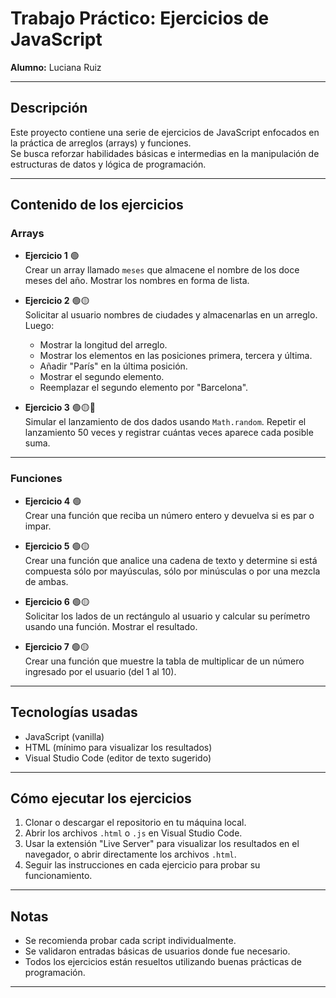 # Trabajo Práctico: Ejercicios de JavaScript  
**Alumno:** Luciana Ruiz  

---

## Descripción
Este proyecto contiene una serie de ejercicios de JavaScript enfocados en la práctica de arreglos (arrays) y funciones.  
Se busca reforzar habilidades básicas e intermedias en la manipulación de estructuras de datos y lógica de programación.

---

## Contenido de los ejercicios

### Arrays
- **Ejercicio 1** 🟢  
Crear un array llamado `meses` que almacene el nombre de los doce meses del año. Mostrar los nombres en forma de lista.

- **Ejercicio 2** 🟢🟡  
Solicitar al usuario nombres de ciudades y almacenarlas en un arreglo. Luego:
  - Mostrar la longitud del arreglo.
  - Mostrar los elementos en las posiciones primera, tercera y última.
  - Añadir "París" en la última posición.
  - Mostrar el segundo elemento.
  - Reemplazar el segundo elemento por "Barcelona".

- **Ejercicio 3** 🟢🟡🔴  
Simular el lanzamiento de dos dados usando `Math.random`. Repetir el lanzamiento 50 veces y registrar cuántas veces aparece cada posible suma.

---

### Funciones
- **Ejercicio 4** 🟢  
Crear una función que reciba un número entero y devuelva si es par o impar.

- **Ejercicio 5** 🟢🟡  
Crear una función que analice una cadena de texto y determine si está compuesta sólo por mayúsculas, sólo por minúsculas o por una mezcla de ambas.

- **Ejercicio 6** 🟢🟡  
Solicitar los lados de un rectángulo al usuario y calcular su perímetro usando una función. Mostrar el resultado.

- **Ejercicio 7** 🟢🟡  
Crear una función que muestre la tabla de multiplicar de un número ingresado por el usuario (del 1 al 10).

---

## Tecnologías usadas
- JavaScript (vanilla)
- HTML (mínimo para visualizar los resultados)
- Visual Studio Code (editor de texto sugerido)

---

## Cómo ejecutar los ejercicios
1. Clonar o descargar el repositorio en tu máquina local.
2. Abrir los archivos `.html` o `.js` en Visual Studio Code.
3. Usar la extensión "Live Server" para visualizar los resultados en el navegador, o abrir directamente los archivos `.html`.
4. Seguir las instrucciones en cada ejercicio para probar su funcionamiento.

---

## Notas
- Se recomienda probar cada script individualmente.
- Se validaron entradas básicas de usuarios donde fue necesario.
- Todos los ejercicios están resueltos utilizando buenas prácticas de programación.

---
